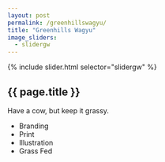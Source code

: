 ```yaml
---
layout: post
permalink: /greenhillswagyu/
title: "Greenhills Wagyu"
image_sliders:
  - slidergw
---
```

<section class="section fadeup clear col-1-1">

<div class="col-1-2 grid-mar">
  <div id="slideshow">
  {% include slider.html selector="slidergw" %}
  </div>

  <article class="txt-left">
    <h2>{{ page.title }}</h2>
    <p>Have a cow, but keep it grassy.</p>
    <ul>
      <li>Branding</li>
      <li>Print</li>
      <li>Illustration</li>
      <li>Grass Fed</li>
    </ul>
  </article>
</div>

</section>
